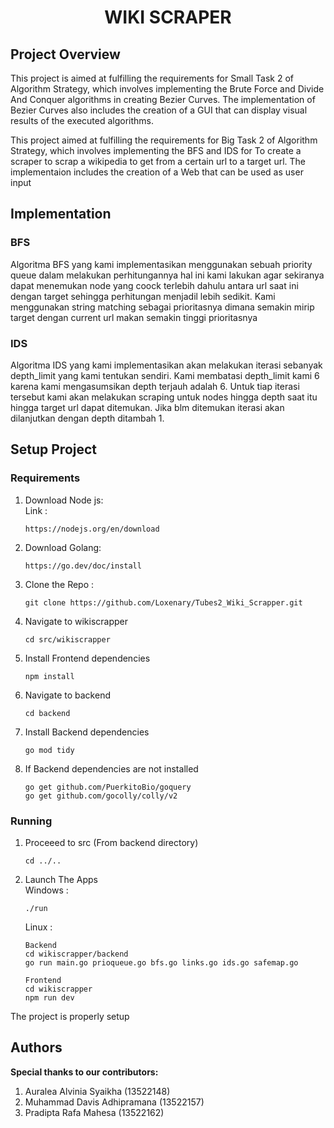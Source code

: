 <h1 align="center">WIKI SCRAPER</h1>


## Project Overview
This project is aimed at fulfilling the requirements for Small Task 2 of Algorithm Strategy, which involves implementing the Brute Force and Divide And Conquer algorithms in creating Bezier Curves. The implementation of Bezier Curves also includes the creation of a GUI that can display visual results of the executed algorithms.

This project aimed at fulfilling the requirements for Big Task 2 of Algorithm Strategy, which involves implementing the BFS and IDS for To create a scraper to scrap a wikipedia to get from a certain url to a target url. The implementaion includes the creation of a Web that can be used as user input

## Implementation
### BFS
Algoritma BFS yang kami implementasikan menggunakan sebuah priority queue dalam melakukan perhitungannya hal ini kami lakukan agar sekiranya dapat menemukan node yang coock terlebih dahulu antara url saat ini dengan target sehingga perhitungan menjadil lebih sedikit. Kami menggunakan string matching sebagai prioritasnya dimana semakin mirip target dengan current url makan semakin tinggi prioritasnya
### IDS 
Algoritma IDS yang kami implementasikan akan melakukan iterasi sebanyak depth_limit yang kami tentukan sendiri. Kami membatasi depth_limit kami 6 karena kami mengasumsikan depth terjauh adalah 6. Untuk tiap iterasi tersebut kami akan melakukan scraping untuk nodes hingga depth saat itu hingga target url dapat ditemukan. Jika blm ditemukan iterasi akan dilanjutkan dengan depth ditambah 1.
## Setup Project

### Requirements
1. Download Node js:
<br>Link : 
    ```
    https://nodejs.org/en/download
    ```
2. Download Golang: 
    ```
    https://go.dev/doc/install
    ```
3. Clone the Repo :
    ```
    git clone https://github.com/Loxenary/Tubes2_Wiki_Scrapper.git
    ```
4. Navigate to wikiscrapper
    ```
    cd src/wikiscrapper
    ```
5. Install Frontend dependencies
    ```
    npm install
    ```
6. Navigate to backend
    ```
    cd backend
    ```
7. Install Backend dependencies
    ```
    go mod tidy
    ```
8. If Backend dependencies are not installed 
    ```
    go get github.com/PuerkitoBio/goquery
    go get github.com/gocolly/colly/v2

### Running

1. Proceeed to src (From backend directory)
    ```
    cd ../..
    ```
2. Launch The Apps <br>
    Windows : 
    ```
    ./run
    ```

    Linux : 
    ```
    Backend
    cd wikiscrapper/backend
    go run main.go prioqueue.go bfs.go links.go ids.go safemap.go

    Frontend
    cd wikiscrapper
    npm run dev
    ```

The project is properly setup

## Authors

<b>Special thanks to our contributors:</b>
1. Auralea Alvinia Syaikha (13522148) 
2. Muhammad Davis Adhipramana (13522157)
3. Pradipta Rafa Mahesa (13522162)
